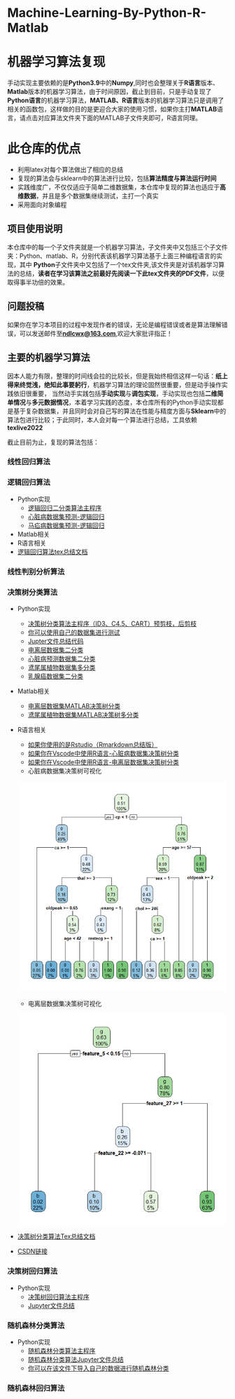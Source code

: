 # Machine-Learning-By-Python-R-Matlab
# 机器学习算法复现
手动实现主要依赖的是**Python3.9**中的**Numpy**,同时也会整理关于**R语言**版本、**Matlab**版本的机器学习算法，由于时间原因，截止到目前，只是手动复现了**Python语言**的机器学习算法，**MATLAB、R语言**版本的机器学习算法只是调用了相关的函数包，这样做的目的是更迎合大家的使用习惯，如果你主打**MATLAB**语言，请点击对应算法文件夹下面的MATLAB子文件夹即可，R语言同理。
# 此仓库的优点
- 利用latex对每个算法做出了相应的总结
- 复现的算法会与sklearn中的算法进行比较，包括**算法精度与算法运行时间**
- 实践维度广，不仅仅适应于简单二维数据集，本仓库中复现的算法也适应于**高维数据**，并且是多个数据集继续测试，主打一个真实
- 采用面向对象编程
## 项目使用说明
本仓库中的每一个子文件夹就是一个机器学习算法，子文件夹中又包括三个子文件夹：Python、matlab、R，分别代表该机器学习算法基于上面三种编程语言的实现，其中
**Python**子文件夹中又包括了一个tex文件夹,该文件夹是对该机器学习算法的总结，**读者在学习该算法之前最好先阅读一下此tex文件夹的PDF文件**，以便取得事半功倍的效果。

## 问题投稿
如果你在学习本项目的过程中发现作者的错误，无论是编程错误或者是算法理解错误，可以发送邮件至**ndlcwx@163.com**,欢迎大家批评指正！
## 主要的机器学习算法
因本人能力有限，整理的时间线会拉的比较长，但是我始终相信这样一句话：**纸上得来终觉浅，绝知此事要躬行**，机器学习算法的理论固然很重要，但是动手操作实践依旧很重要，
当然动手实践包括**手动实现**与**调包实现**，手动实现也包括**二维简单情况**与**多元数据情况**，本着学习实践的态度，本仓库所有的Python手动实现都是基于复杂数据集，并且同时会对自己写的算法在性能与精度方面与**Sklearn**中的算法包进行比较；于此同时，本人会对每一个算法进行总结，工具依赖**texlive2022**

截止目前为止，复现的算法包括：
### 线性回归算法

### 逻辑回归算法
- Python实现
  - [逻辑回归二分类算法主程序](https://github.com/cwxndl/Machine-Learning-By-Python-R-Matlab/blob/main/Logistics%20Regression/Python/Logistic.py)
  - [心脏病数据集预测-逻辑回归](https://github.com/cwxndl/Machine-Learning-By-Python-R-Matlab/blob/main/Logistics%20Regression/Python/heart_logistic.ipynb)
  - [马疝病数据集预测-逻辑回归](https://github.com/cwxndl/Machine-Learning-By-Python-R-Matlab/blob/main/Logistics%20Regression/Python/horsecolic.ipynb)
 - Matlab相关
 - R语言相关
 - [逻辑回归算法tex总结文档]()
### 线性判别分析算法

### 决策树分类算法
- Python实现
  - [决策树分类算法主程序（ID3、C4.5、CART）预剪枝，后剪枝](https://github.com/cwxndl/Machine-Learning-By-Python-R-Matlab/blob/main/DecisionTreeClassify/Python/Decisiontree_classify.py)
  - [你可以使用自己的数据集进行测试](https://github.com/cwxndl/Machine-Learning-By-Python-R-Matlab/blob/main/DecisionTreeClassify/Python/test_decision_classify.py)
  - [Jupter文件总结代码](https://github.com/cwxndl/Machine-Learning-By-Python-R-Matlab/blob/main/DecisionTreeClassify/Python/DecisionTress_classify.ipynb)
  - [电离层数据集二分类](https://github.com/cwxndl/Machine-Learning-By-Python-R-Matlab/blob/main/DecisionTreeClassify/Python/test1.ipynb)
  - [心脏病预测数据集二分类](https://github.com/cwxndl/Machine-Learning-By-Python-R-Matlab/blob/main/DecisionTreeClassify/Python/test2.ipynb)
  - [鸢尾属植物数据集多分类](https://github.com/cwxndl/Machine-Learning-By-Python-R-Matlab/blob/main/DecisionTreeClassify/Python/test3.ipynb)
  - [乳腺癌数据集二分类](https://github.com/cwxndl/Machine-Learning-By-Python-R-Matlab/blob/main/DecisionTreeClassify/Python/test4.ipynb)
- Matlab相关
  - [电离层数据集MATLAB决策树分类](https://github.com/cwxndl/Machine-Learning-By-Python-R-Matlab/blob/main/DecisionTreeClassify/Matlab/demo1.m)
  - [鸢尾属植物数据集MATLAB决策树多分类](https://github.com/cwxndl/Machine-Learning-By-Python-R-Matlab/blob/main/DecisionTreeClassify/Matlab/demo2.m)
- R语言相关
  - [如果你使用的是Rstudio（Rmarkdown总结版）](https://github.com/cwxndl/Machine-Learning-By-Python-R-Matlab/blob/main/DecisionTreeClassify/R/demo1.Rmd)
  - [如果你在Vscode中使用R语言-心脏病数据集决策树分类](https://github.com/cwxndl/Machine-Learning-By-Python-R-Matlab/blob/main/DecisionTreeClassify/R/heart.R)
  - [如果你在Vscode中使用R语言-电离层数据集决策树分类](https://github.com/cwxndl/Machine-Learning-By-Python-R-Matlab/blob/main/DecisionTreeClassify/R/ionosphere.R)
  - 心脏病数据集决策树可视化
  
  ![heart_data_decisionTree](https://github.com/cwxndl/Machine-Learning-By-Python-R-Matlab/blob/main/DecisionTreeClassify/R/heart%E6%95%B0%E6%8D%AE%E9%9B%86%E5%86%B3%E7%AD%96%E6%A0%91.png)
  - 电离层数据集决策树可视化
  
  ![ionoshpere_decisionTree](https://github.com/cwxndl/Machine-Learning-By-Python-R-Matlab/blob/main/DecisionTreeClassify/R/ionosphere%E6%95%B0%E6%8D%AE%E9%9B%86%E5%86%B3%E7%AD%96%E6%A0%91.png)
- [决策树分类算法Tex总结文档](https://github.com/cwxndl/Machine-Learning-By-Python-R-Matlab/blob/main/DecisionTreeClassify/Python/tex%E6%96%87%E4%BB%B6/%E5%86%B3%E7%AD%96%E6%A0%91%E7%AE%97%E6%B3%95%E6%80%BB%E7%BB%93.pdf)
- [CSDN链接](https://blog.csdn.net/ldy__cwx/article/details/130542961?spm=1001.2014.3001.5501)
### 决策树回归算法
- Python实现
  - [决策树回归算法主程序](https://github.com/cwxndl/Machine-Learning-By-Python-R-Matlab/blob/main/DecisionTreeRegression/python/DecisionTree_Regression.py)
  - [Jupyter文件总结](https://github.com/cwxndl/Machine-Learning-By-Python-R-Matlab/blob/main/DecisionTreeRegression/python/DecisionTree_Regression.ipynb)
  
### 随机森林分类算法
- Python实现
  - [随机森林分类算法主程序](https://github.com/cwxndl/Machine-Learning-By-Python-R-Matlab/blob/main/RandomForest_Classify/Python/Random_Forest.py)
  - [随机森林分类算法Jupyter文件总结](https://github.com/cwxndl/Machine-Learning-By-Python-R-Matlab/blob/main/RandomForest_Classify/Python/Random_Forest.ipynb)
  - [你可以在该文件下导入自己的数据进行随机森林分类](https://github.com/cwxndl/Machine-Learning-By-Python-R-Matlab/blob/main/RandomForest_Classify/Python/Random_Forest_test.py)

### 随机森林回归算法


